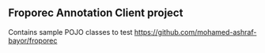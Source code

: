 ## Froporec Annotation Client project
Contains sample POJO classes to test https://github.com/mohamed-ashraf-bayor/froporec
